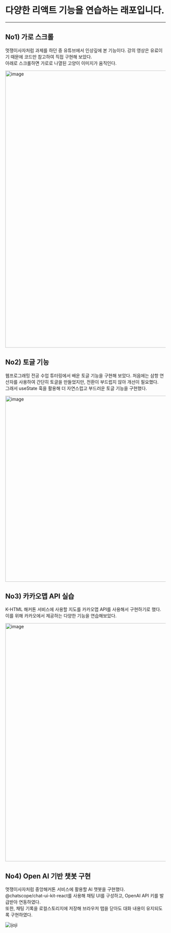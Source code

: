 # 다양한 리액트 기능을 연습하는 래포입니다.

---

## No1) 가로 스크롤

멋쟁이사자처럼 과제를 하던 중 유튜브에서 인상깊에 본 기능이다. 강의 영상은 유료이기 때문에 코드만 참고하여 직접 구현해 보았다.  
아래로 스크롤하면 가로로 나열된 고양이 이미지가 움직인다.

<img width="1912" height="870" alt="image" src="https://github.com/user-attachments/assets/1c1fba1a-33b7-4df4-867b-89fc80fb01e5" />

## No2) 토글 기능

웹프로그래밍 전공 수업 튜터링에서 배운 토글 기능을 구현해 보았다. 처음에는 삼항 연산자를 사용하여 간단히 토글을 만들었지만, 전환이 부드럽지 않아 개선이 필요했다.  
그래서 useState 훅을 활용해 더 자연스럽고 부드러운 토글 기능을 구현했다.

<img width="1919" height="584" alt="image" src="https://github.com/user-attachments/assets/e55e0d62-d926-405a-9644-b623a02a29ad" />

## No3) 카카오맵 API 실습

K-HTML 해커톤 서비스에 사용할 지도를 카카오맵 API를 사용해서 구현하기로 했다. 이를 위해 카카오에서 제공하는 다양한 기능을 연습해보았다.

<img width="1735" height="748" alt="image" src="https://github.com/user-attachments/assets/afe30352-aa44-4428-a68a-562801587cb5" />

## No4) Open AI 기반 챗봇 구현  

멋쟁이사자처럼 중앙해커톤 서비스에 활용할 AI 챗봇을 구현했다.  
@chatscope/chat-ui-kit-react를 사용해 채팅 UI를 구성하고, OpenAI API 키를 발급받아 연동하였다.  
또한, 채팅 기록을 로컬스토리지에 저장해 브라우저 탭을 닫아도 대화 내용이 유지되도록 구현하였다.  

![ijoji](https://github.com/user-attachments/assets/fd892e73-a29b-4d0f-8518-7561dae96bad)

  

